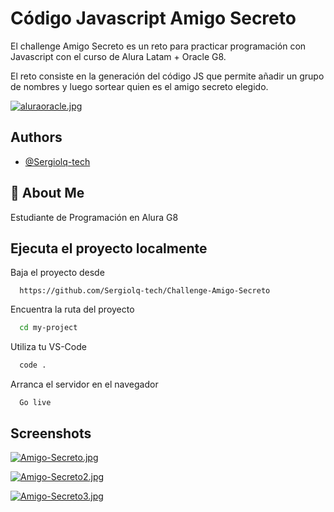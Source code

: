 # Código Javascript Amigo Secreto

El challenge Amigo Secreto es un reto para practicar programación con Javascript con el curso de Alura Latam + Oracle G8.

El reto consiste en la generación del código JS que permite añadir un grupo de nombres y luego sortear quien es el amigo secreto elegido. 


[![aluraoracle.jpg](https://i.postimg.cc/85j6yHR0/aluraoracle.jpg)](https://postimg.cc/r02ss5Y1)


## Authors

- [@Sergiolq-tech](https://github.com/Sergiolq-tech)


## 🚀 About Me
Estudiante de Programación en Alura G8





## Ejecuta el proyecto localmente

Baja el proyecto desde

```Download
  https://github.com/Sergiolq-tech/Challenge-Amigo-Secreto
```

Encuentra la ruta del proyecto

```bash
  cd my-project
```

Utiliza tu VS-Code

```bash
  code .
```

Arranca el servidor en el navegador

```VS-Code
  Go live
```


## Screenshots

[![Amigo-Secreto.jpg](https://i.postimg.cc/8CPJcSCv/Amigo-Secreto.jpg)](https://postimg.cc/sMqDHb7f)

[![Amigo-Secreto2.jpg](https://i.postimg.cc/nVRJffy5/Amigo-Secreto2.jpg)](https://postimg.cc/WtkK0Cb6)

[![Amigo-Secreto3.jpg](https://i.postimg.cc/VL2P5BLW/Amigo-Secreto3.jpg)](https://postimg.cc/HV0hhMMr)

